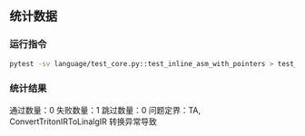 ## 统计数据

### 运行指令
```bash
pytest -sv language/test_core.py::test_inline_asm_with_pointers > test_inline_asm_with_pointers.log
```

### 统计结果
通过数量：0
失败数量：1
跳过数量：0
问题定界：TA, ConvertTritonIRToLinalgIR 转换异常导致